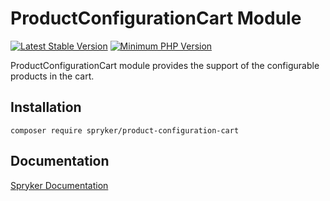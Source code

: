 # ProductConfigurationCart Module
[![Latest Stable Version](https://poser.pugx.org/spryker/product-configuration-cart/v/stable.svg)](https://packagist.org/packages/spryker/product-configuration-cart)
[![Minimum PHP Version](https://img.shields.io/badge/php-%3E%3D%207.4-8892BF.svg)](https://php.net/)

ProductConfigurationCart module provides the support of the configurable products in the cart.

## Installation

```
composer require spryker/product-configuration-cart
```

## Documentation

[Spryker Documentation](https://docs.spryker.com)

